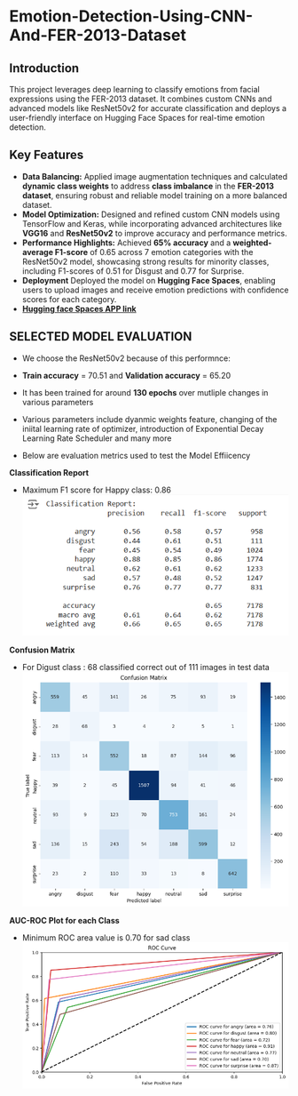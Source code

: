 # Emotion-Detection-Using-CNN-And-FER-2013-Dataset

## Introduction
This project leverages deep learning to classify emotions from facial expressions using the FER-2013 dataset. It combines custom CNNs and advanced models like ResNet50v2 for accurate classification and deploys a user-friendly interface on Hugging Face Spaces for real-time emotion detection.


## Key Features

- **Data Balancing:** Applied image augmentation techniques and calculated **dynamic class weights** to address **class imbalance** in the **FER-2013 dataset**, ensuring robust and reliable model training on a more balanced dataset.
- **Model Optimization:** Designed and refined custom CNN models using TensorFlow and Keras, while incorporating advanced architectures like **VGG16** and **ResNet50v2** to improve accuracy and performance metrics.
- **Performance Highlights:** Achieved **65% accuracy** and a **weighted-average F1-score** of 0.65 across 7 emotion categories with the ResNet50v2 model, showcasing strong results for minority classes, including F1-scores of 0.51 for Disgust and 0.77 for Surprise.
- **Deployment** Deployed the model on **Hugging Face Spaces**, enabling users to upload images and receive emotion predictions with confidence scores for each category.
- **[Hugging face Spaces APP link](https://huggingface.co/spaces/nitish-11/emotion-is-detected-here)**


## SELECTED MODEL EVALUATION
- We choose the ResNet50v2 because of this performnce:
- **Train accuracy** = 70.51 and **Validation accuracy** = 65.20
- It has been trained for around **130 epochs** over mutliple changes in various parameters
- Various parameters include dyanmic weights feature, changing of the iniital learning rate of optimizer,   introduction of Exponential Decay Learning Rate Scheduler and many more


- Below are evaluation metrics used to test the Model Effiicency

**Classification Report**
- Maximum F1 score for Happy class: 0.86
  <img src="images/classification_report.png" alt="Classification Report" width="600" />

**Confusion Matrix**
- For Digust class : 68 classified correct out of 111 images in test data
  <img src="images/confusion_matrix.png" alt="Confusion Matrix" width="600" />

**AUC-ROC Plot for each Class**
- Minimum ROC area value is 0.70 for sad class 
  <img src="images/auc-roc-curve.png" alt="AUC-ROC Plot for each Class" width="600" /> 



